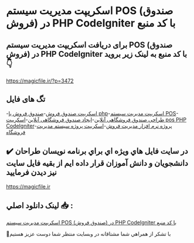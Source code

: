 # اسکریپت مدیریت سیستم POS (صندوق فروش) در PHP CodeIgniter با کد منبع

## برای دریافت اسکریپت مدیریت سیستم POS (صندوق فروش) در PHP CodeIgniter با کد منبع به لینک زیر بروید 👇

https://magicfile.ir/?p=3472

## تگ های فایل

-[اسکریپت صندوق فروش](https://magicfile.ir/product/%d8%a7%d8%b3%da%a9%d8%b1%db%8c%d9%be%d8%aa-%d9%85%d8%af%db%8c%d8%b1%db%8c%d8%aa-%d8%b3%db%8c%d8%b3%d8%aa%d9%85-pos-%d8%b5%d9%86%d8%af%d9%88%d9%82-%d9%81%d8%b1%d9%88%d8%b4-php-codeigniter/)-[صندوق فروش با php](https://magicfile.ir/product/%d8%a7%d8%b3%da%a9%d8%b1%db%8c%d9%be%d8%aa-%d9%85%d8%af%db%8c%d8%b1%db%8c%d8%aa-%d8%b3%db%8c%d8%b3%d8%aa%d9%85-pos-%d8%b5%d9%86%d8%af%d9%88%d9%82-%d9%81%d8%b1%d9%88%d8%b4-php-codeigniter/)-[اسکریپت مدیریت سیستم POS](https://magicfile.ir/product/%d8%a7%d8%b3%da%a9%d8%b1%db%8c%d9%be%d8%aa-%d9%85%d8%af%db%8c%d8%b1%db%8c%d8%aa-%d8%b3%db%8c%d8%b3%d8%aa%d9%85-pos-%d8%b5%d9%86%d8%af%d9%88%d9%82-%d9%81%d8%b1%d9%88%d8%b4-php-codeigniter/)-[طراحی صندوق فروشگاهی آنلاین](https://magicfile.ir/product/%d8%a7%d8%b3%da%a9%d8%b1%db%8c%d9%be%d8%aa-%d9%85%d8%af%db%8c%d8%b1%db%8c%d8%aa-%d8%b3%db%8c%d8%b3%d8%aa%d9%85-pos-%d8%b5%d9%86%d8%af%d9%88%d9%82-%d9%81%d8%b1%d9%88%d8%b4-php-codeigniter/)-[ایجاد صندوق فروشگاهی آنلاین](https://magicfile.ir/product/%d8%a7%d8%b3%da%a9%d8%b1%db%8c%d9%be%d8%aa-%d9%85%d8%af%db%8c%d8%b1%db%8c%d8%aa-%d8%b3%db%8c%d8%b3%d8%aa%d9%85-pos-%d8%b5%d9%86%d8%af%d9%88%d9%82-%d9%81%d8%b1%d9%88%d8%b4-php-codeigniter/)-[اسکریپت pos PHP CodeIgniter](https://magicfile.ir/product/%d8%a7%d8%b3%da%a9%d8%b1%db%8c%d9%be%d8%aa-%d9%85%d8%af%db%8c%d8%b1%db%8c%d8%aa-%d8%b3%db%8c%d8%b3%d8%aa%d9%85-pos-%d8%b5%d9%86%d8%af%d9%88%d9%82-%d9%81%d8%b1%d9%88%d8%b4-php-codeigniter/)-[پروژه نرم افزار مدیریت فروش](https://magicfile.ir/product/%d8%a7%d8%b3%da%a9%d8%b1%db%8c%d9%be%d8%aa-%d9%85%d8%af%db%8c%d8%b1%db%8c%d8%aa-%d8%b3%db%8c%d8%b3%d8%aa%d9%85-pos-%d8%b5%d9%86%d8%af%d9%88%d9%82-%d9%81%d8%b1%d9%88%d8%b4-php-codeigniter/)-[اسکریپت پروژه سیستم مدیریت فروشگاه](https://magicfile.ir/product/%d8%a7%d8%b3%da%a9%d8%b1%db%8c%d9%be%d8%aa-%d9%85%d8%af%db%8c%d8%b1%db%8c%d8%aa-%d8%b3%db%8c%d8%b3%d8%aa%d9%85-pos-%d8%b5%d9%86%d8%af%d9%88%d9%82-%d9%81%d8%b1%d9%88%d8%b4-php-codeigniter/)

## ✔️ در سايت فايل هاي ويژه اي براي برنامه نويسان طراحان دانشجويان و دانش آموزان قرار داده ايم از بقيه فايل سايت نيز ديدن فرماييد

https://magicfile.ir


## لينک دانلود اصلي 📥 :

[اسکریپت مدیریت سیستم POS (صندوق فروش) در PHP CodeIgniter با کد منبع](https://magicfile.ir/product/%d8%a7%d8%b3%da%a9%d8%b1%db%8c%d9%be%d8%aa-%d9%85%d8%af%db%8c%d8%b1%db%8c%d8%aa-%d8%b3%db%8c%d8%b3%d8%aa%d9%85-pos-%d8%b5%d9%86%d8%af%d9%88%d9%82-%d9%81%d8%b1%d9%88%d8%b4-php-codeigniter/) 


🙏با تشکر از همراهي شما مشتاقانه در وبسایت منتظر شما دوست عزیز هستیم

